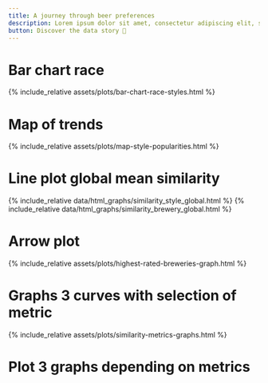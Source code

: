 ```yaml
---
title: A journey through beer preferences
description: Lorem ipsum dolor sit amet, consectetur adipiscing elit, sed do eiusmod tempor incididunt
button: Discover the data story 🍺
---
```


# Bar chart race
{% include_relative assets/plots/bar-chart-race-styles.html %}

# Map of trends
{% include_relative assets/plots/map-style-popularities.html %}

# Line plot global mean similarity
{% include_relative data/html_graphs/similarity_style_global.html %}
{% include_relative data/html_graphs/similarity_brewery_global.html %}

# Arrow plot
{% include_relative assets/plots/highest-rated-breweries-graph.html %}

# Graphs 3 curves with selection of metric
{% include_relative assets/plots/similarity-metrics-graphs.html %}

# Plot 3 graphs depending on metrics
